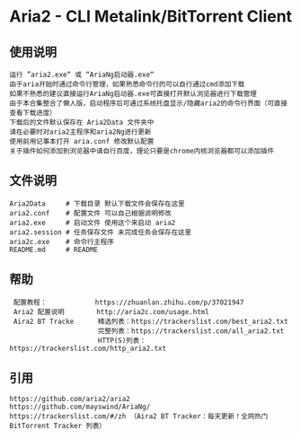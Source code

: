 Aria2 - CLI Metalink/BitTorrent Client
========

使用说明
--------
    运行 ”aria2.exe“ 或 “AriaNg启动器.exe“
    由于aria开始时通过命令行管理，如果熟悉命令行的可以自行通过cmd添加下载
	如果不熟悉的建议直接运行AriaNg启动器.exe可直接打开默认浏览器进行下载管理
	由于本合集整合了懒人版，启动程序后可通过系统托盘显示/隐藏aria2的命令行界面（可直接查看下载进度）
    下载后的文件默认保存在 Aria2Data 文件夹中
	请在必要时对aria2主程序和aria2Ng进行更新
    使用前用记事本打开 aria.conf 修改默认配置
	关于插件如何添加到浏览器中请自行百度，理论只要是chrome内核浏览器都可以添加插件
文件说明
--------
    Aria2Data     # 下载目录 默认下载文件会保存在这里
    aria2.conf    # 配置文件 可以自己根据说明修改
    aria2.exe     # 启动文件 使用这个来启动 aria2
    aria2.session # 任务保存文件 未完成任务会保存在这里
    aria2c.exe    # 命令行主程序
    README.md     # README

帮助
---------
     配置教程：            https://zhuanlan.zhihu.com/p/37021947
	 Aria2 配置说明        http://aria2c.com/usage.html
	 Aira2 BT Tracke      精选列表：https://trackerslist.com/best_aria2.txt
                          完整列表：https://trackerslist.com/all_aria2.txt
                          HTTP(S)列表：https://trackerslist.com/http_aria2.txt
引用
--------
    https://github.com/aria2/aria2
    https://github.com/mayswind/AriaNg/
    https://trackerslist.com/#/zh （Aira2 BT Tracker：每天更新！全网热门 BitTorrent Tracker 列表）



